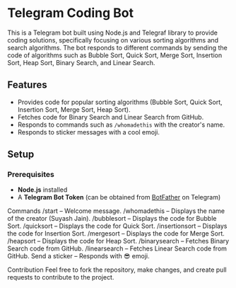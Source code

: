 # Telegram Coding Bot

This is a Telegram bot built using Node.js and Telegraf library to provide coding solutions, specifically focusing on various sorting algorithms and search algorithms. The bot responds to different commands by sending the code of algorithms such as Bubble Sort, Quick Sort, Merge Sort, Insertion Sort, Heap Sort, Binary Search, and Linear Search.

## Features
- Provides code for popular sorting algorithms (Bubble Sort, Quick Sort, Insertion Sort, Merge Sort, Heap Sort).
- Fetches code for Binary Search and Linear Search from GitHub.
- Responds to commands such as `/whomadethis` with the creator's name.
- Responds to sticker messages with a cool emoji.

## Setup

### Prerequisites
- **Node.js** installed
- A **Telegram Bot Token** (can be obtained from [BotFather](https://core.telegram.org/bots#botfather) on Telegram)

Commands
/start – Welcome message.
/whomadethis – Displays the name of the creator (Suyash Jain).
/bubblesort – Displays the code for Bubble Sort.
/quicksort – Displays the code for Quick Sort.
/insertionsort – Displays the code for Insertion Sort.
/mergesort – Displays the code for Merge Sort.
/heapsort – Displays the code for Heap Sort.
/binarysearch – Fetches Binary Search code from GitHub.
/linearsearch – Fetches Linear Search code from GitHub.
Send a sticker – Responds with 😎 emoji.

Contribution
Feel free to fork the repository, make changes, and create pull requests to contribute to the project.
